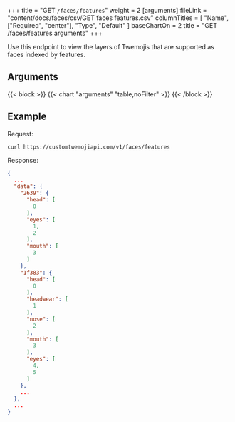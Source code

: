 +++
title = "GET `/faces/features`"
weight = 2
[arguments]
  fileLink = "content/docs/faces/csv/GET faces features.csv"
  columnTitles = [
    "Name",
    ["Required", "center"],
    "Type",
    "Default"
  ]
  baseChartOn = 2
  title = "GET /faces/features arguments"
+++

Use this endpoint to view the layers of Twemojis that are supported as faces indexed by features.

## Arguments

{{< block >}}
  {{< chart "arguments" "table,noFilter" >}}
{{< /block >}}

## Example

Request:

```curl
curl https://customtwemojiapi.com/v1/faces/features
```

Response:

```json
{
  ...
  "data": {
    "2639": {
      "head": [
        0
      ],
      "eyes": [
        1,
        2
      ],
      "mouth": [
        3
      ]
    },
    "1f383": {
      "head": [
        0
      ],
      "headwear": [
        1
      ],
      "nose": [
        2
      ],
      "mouth": [
        3
      ],
      "eyes": [
        4,
        5
      ]
    },
    ...
  },
  ...
}
```
